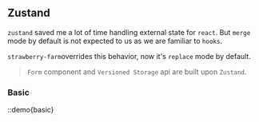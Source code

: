 ## Zustand

`zustand` saved me a lot of time handling external state for `react`. But `merge` mode by default is not expected to us as we are familiar to `hooks`.

`strawberry-farm`overrides this behavior, now it's `replace` mode by default.

> `Form` component and `Versioned Storage` api are built upon `Zustand`.

### Basic

::demo{basic}
